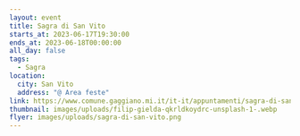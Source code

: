 ```yaml
---
layout: event
title: Sagra di San Vito
starts_at: 2023-06-17T19:30:00
ends_at: 2023-06-18T00:00:00
all_day: false
tags:
  - Sagra
location:
  city: San Vito
  address: "@ Area feste"
link: https://www.comune.gaggiano.mi.it/it-it/appuntamenti/sagra-di-san-vito-92514-1-f2a6f275cec1fbc42f88ef9e4027deae
thumbnail: images/uploads/filip-gielda-qkrldkoydrc-unsplash-1-.webp
flyer: images/uploads/sagra-di-san-vito.png
---
```

